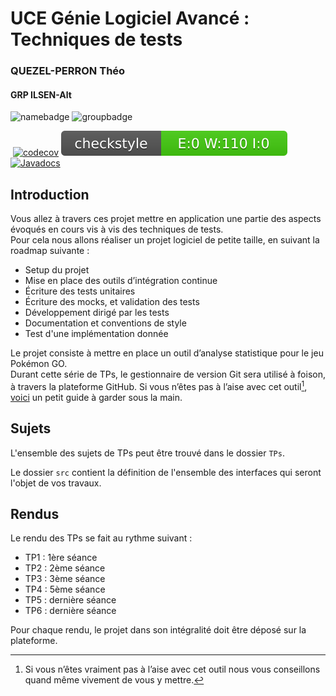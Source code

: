 # UCE Génie Logiciel Avancé : Techniques de tests

### QUEZEL-PERRON Théo
#### GRP ILSEN-Alt
![namebadge](https://img.shields.io/static/v1?label=Nom&message=Théo%20QUEZEL-PERRON&color=e942f5)
![groupbadge](https://img.shields.io/static/v1?label=Groupe&message=ILSEN-ALT-Gr1&color=lightgrey)

[![<Dolgarek>](https://circleci.com/gh/Dolgarek/ceri-m1-techniques-de-test.svg?style=svg)](https://www.youtube.com/watch?v=dQw4w9WgXcQ)
[![codecov](https://codecov.io/gh/Dolgarek/ceri-m1-techniques-de-test/branch/master/graph/badge.svg?token=632K7U2LMS)](https://codecov.io/gh/Dolgarek/ceri-m1-techniques-de-test)
![Checkstyle](docs/badges/checkstyle-result.svg)
[![Javadocs](https://img.shields.io/static/v1?label=JAVADOCS&message=LINK&color=blue)](https://dolgarek.github.io/ceri-m1-techniques-de-test/)

## Introduction

Vous allez à travers ces projet mettre en application une partie des aspects évoqués en cours vis à vis des techniques de tests.  
Pour cela nous allons réaliser un projet logiciel de petite taille, en suivant la roadmap suivante : 
- Setup du projet
- Mise en place des outils d’intégration continue
- Écriture des tests unitaires
- Écriture des mocks, et validation des tests
- Développement dirigé par les tests
- Documentation et conventions de style
- Test d'une implémentation donnée

Le projet consiste à mettre en place un outil d’analyse statistique pour le jeu Pokémon GO.  
Durant cette série de TPs, le gestionnaire de version Git sera utilisé à foison, à travers la plateforme GitHub. Si vous n’êtes pas à l’aise avec cet outil[^1], [voici](http://rogerdudler.github.io/git-guide/) un petit guide à garder sous la main.

## Sujets

L'ensemble des sujets de TPs peut être trouvé dans le dossier `TPs`.

Le dossier `src` contient la définition de l'ensemble des interfaces qui seront l'objet de vos travaux.

## Rendus

Le rendu des TPs se fait au rythme suivant :

- TP1 : 1ère séance
- TP2 : 2ème séance
- TP3 : 3ème séance
- TP4 : 5ème séance
- TP5 : dernière séance
- TP6 : dernière séance

Pour chaque rendu, le projet dans son intégralité doit être déposé sur la plateforme.

[^1]: Si vous n’êtes vraiment pas à l’aise avec cet outil nous vous conseillons quand même vivement de vous y mettre.
